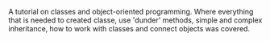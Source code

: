A tutorial on classes and object-oriented programming. Where everything that is needed to created classe, use 'dunder' methods, simple and complex inheritance, how to work with classes and connect objects was covered.
